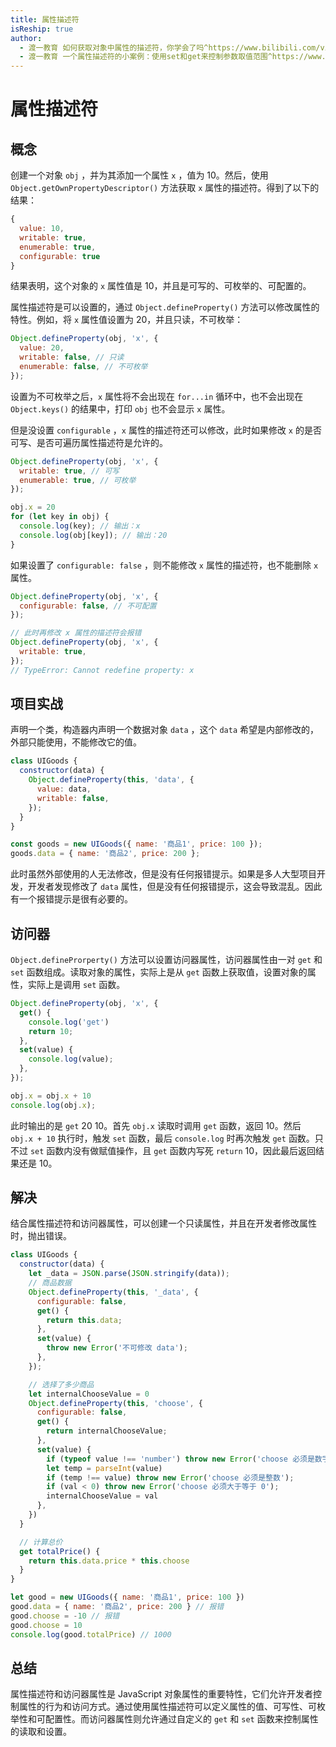 ```yaml
---
title: 属性描述符
isReship: true
author:
  - 渡一教育 如何获取对象中属性的描述符，你学会了吗^https://www.bilibili.com/video/BV1XN411v7PK/
  - 渡一教育 一个属性描述符的小案例：使用set和get来控制参数取值范围^https://www.bilibili.com/video/BV1ph4y1m7NJ/
---
```


# 属性描述符

## 概念

创建一个对象 `obj` ，并为其添加一个属性 `x` ，值为 10。然后，使用 `Object.getOwnPropertyDescriptor()` 方法获取 `x` 属性的描述符。得到了以下的结果：

```js
{
  value: 10,
  writable: true,
  enumerable: true,
  configurable: true
}
```

结果表明，这个对象的 `x` 属性值是 10，并且是可写的、可枚举的、可配置的。

属性描述符是可以设置的，通过 `Object.defineProperty()` 方法可以修改属性的特性。例如，将 `x` 属性值设置为 20，并且只读，不可枚举：

```js
Object.defineProperty(obj, 'x', {
  value: 20,
  writable: false, // 只读
  enumerable: false, // 不可枚举
});
```

设置为不可枚举之后，`x` 属性将不会出现在 `for...in` 循环中，也不会出现在 `Object.keys()` 的结果中，打印 `obj` 也不会显示 `x` 属性。

但是没设置 `configurable` ，`x` 属性的描述符还可以修改，此时如果修改 `x` 的是否可写、是否可遍历属性描述符是允许的。

```js
Object.defineProperty(obj, 'x', {
  writable: true, // 可写
  enumerable: true, // 可枚举
});

obj.x = 20
for (let key in obj) {
  console.log(key); // 输出：x
  console.log(obj[key]); // 输出：20
}
```

如果设置了 `configurable: false` ，则不能修改 `x` 属性的描述符，也不能删除 `x` 属性。

```js
Object.defineProperty(obj, 'x', {
  configurable: false, // 不可配置
});

// 此时再修改 x 属性的描述符会报错
Object.defineProperty(obj, 'x', {
  writable: true,
});
// TypeError: Cannot redefine property: x
```

## 项目实战

声明一个类，构造器内声明一个数据对象 `data` ，这个 `data` 希望是内部修改的，外部只能使用，不能修改它的值。

```js
class UIGoods {
  constructor(data) {
    Object.defineProperty(this, 'data', {
      value: data,
      writable: false,
    });
  }
}

const goods = new UIGoods({ name: '商品1', price: 100 });
goods.data = { name: '商品2', price: 200 };
```

此时虽然外部使用的人无法修改，但是没有任何报错提示。如果是多人大型项目开发，开发者发现修改了 `data` 属性，但是没有任何报错提示，这会导致混乱。因此有一个报错提示是很有必要的。

## 访问器

`Object.defineProrperty()` 方法可以设置访问器属性，访问器属性由一对 `get` 和 `set` 函数组成。读取对象的属性，实际上是从 `get` 函数上获取值，设置对象的属性，实际上是调用 `set` 函数。

```js
Object.defineProperty(obj, 'x', {
  get() {
    console.log('get')
    return 10;
  },
  set(value) {
    console.log(value);
  },
});

obj.x = obj.x + 10
console.log(obj.x);
```

此时输出的是 `get` 20 10。首先 `obj.x` 读取时调用 `get` 函数，返回 10。然后 `obj.x + 10` 执行时，触发 `set` 函数，最后 `console.log` 时再次触发 `get` 函数。只不过 `set` 函数内没有做赋值操作，且 `get` 函数内写死 `return` 10，因此最后返回结果还是 10。

## 解决

结合属性描述符和访问器属性，可以创建一个只读属性，并且在开发者修改属性时，抛出错误。

```js
class UIGoods {
  constructor(data) {
    let _data = JSON.parse(JSON.stringify(data));
    // 商品数据
    Object.defineProperty(this, '_data', {
      configurable: false,
      get() {
        return this.data;
      },
      set(value) {
        throw new Error('不可修改 data');
      },
    });

    // 选择了多少商品
    let internalChooseValue = 0
    Object.defineProperty(this, 'choose', {
      configurable: false,
      get() {
        return internalChooseValue;
      },
      set(value) {
        if (typeof value !== 'number') throw new Error('choose 必须是数字');
        let temp = parseInt(value)
        if (temp !== value) throw new Error('choose 必须是整数');
        if (val < 0) throw new Error('choose 必须大于等于 0');
        internalChooseValue = val
      },
    })
  }

  // 计算总价
  get totalPrice() {
    return this.data.price * this.choose
  }
}

let good = new UIGoods({ name: '商品1', price: 100 })
good.data = { name: '商品2', price: 200 } // 报错
good.choose = -10 // 报错
good.choose = 10
console.log(good.totalPrice) // 1000
```

## 总结

属性描述符和访问器属性是 JavaScript 对象属性的重要特性，它们允许开发者控制属性的行为和访问方式。通过使用属性描述符可以定义属性的值、可写性、可枚举性和可配置性。而访问器属性则允许通过自定义的 `get` 和 `set` 函数来控制属性的读取和设置。